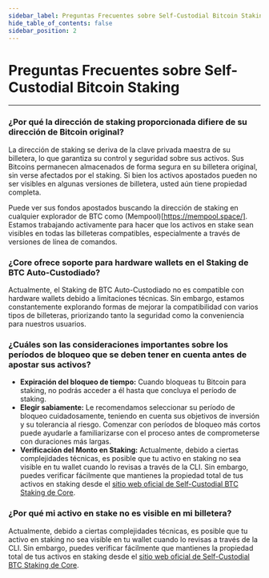 ```yaml
---
sidebar_label: Preguntas Frecuentes sobre Self-Custodial Bitcoin Staking
hide_table_of_contents: false
sidebar_position: 2
---
```


# Preguntas Frecuentes sobre Self-Custodial Bitcoin Staking

---

### ¿Por qué la dirección de staking proporcionada difiere de su dirección de Bitcoin original?

La dirección de staking se deriva de la clave privada maestra de su billetera, lo que garantiza su control y seguridad sobre sus activos. Sus Bitcoins permanecen almacenados de forma segura en su billetera original, sin verse afectados por el staking. Si bien los activos apostados pueden no ser visibles en algunas versiones de billetera, usted aún tiene propiedad completa.

Puede ver sus fondos apostados buscando la dirección de staking en cualquier explorador de BTC como (Mempool)[https://mempool.space/]. Estamos trabajando activamente para hacer que los activos en stake sean visibles en todas las billeteras compatibles, especialmente a través de versiones de línea de comandos.

### ¿Core ofrece soporte para hardware wallets en el Staking de BTC Auto-Custodiado?

Actualmente, el Staking de BTC Auto-Custodiado no es compatible con hardware wallets debido a limitaciones técnicas. Sin embargo, estamos constantemente explorando formas de mejorar la compatibilidad con varios tipos de billeteras, priorizando tanto la seguridad como la conveniencia para nuestros usuarios.

### ¿Cuáles son las consideraciones importantes sobre los períodos de bloqueo que se deben tener en cuenta antes de apostar sus activos?

- **Expiración del bloqueo de tiempo:** Cuando bloqueas tu Bitcoin para staking, no podrás acceder a él hasta que concluya el período de staking.
- **Elegir sabiamente:** Le recomendamos seleccionar su período de bloqueo cuidadosamente, teniendo en cuenta sus objetivos de inversión y su tolerancia al riesgo. Comenzar con períodos de bloqueo más cortos puede ayudarle a familiarizarse con el proceso antes de comprometerse con duraciones más largas.
- **Verificación del Monto en Staking:** Actualmente, debido a ciertas complejidades técnicas, es posible que tu activo en staking no sea visible en tu wallet cuando lo revisas a través de la CLI. Sin embargo, puedes verificar fácilmente que mantienes la propiedad total de tus activos en staking desde el [sitio web oficial de Self-Custodial BTC Staking de Core](https://stake.coredao.org/).

### ¿Por qué mi activo en stake no es visible en mi billetera?

Actualmente, debido a ciertas complejidades técnicas, es posible que tu activo en staking no sea visible en tu wallet cuando lo revisas a través de la CLI. Sin embargo, puedes verificar fácilmente que mantienes la propiedad total de tus activos en staking desde el [sitio web oficial de Self-Custodial BTC Staking de Core](https://stake.coredao.org/).
